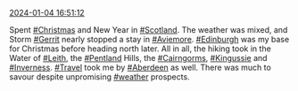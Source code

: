 [2024-01-04 16:51:12](https://mstdn.social/@hill_wanderer/111698711160857911)

Spent <a href="https://mstdn.social/tags/Christmas" class="mention hashtag" rel="tag">#Christmas</a> and New Year in <a href="https://mstdn.social/tags/Scotland" class="mention hashtag" rel="tag">#Scotland</a>. The weather was mixed, and Storm <a href="https://mstdn.social/tags/Gerrit" class="mention hashtag" rel="tag">#Gerrit</a> nearly stopped a stay in <a href="https://mstdn.social/tags/Aviemore" class="mention hashtag" rel="tag">#Aviemore</a>. <a href="https://mstdn.social/tags/Edinburgh" class="mention hashtag" rel="tag">#Edinburgh</a> was my base for Christmas before heading north later. All in all, the hiking took in the Water of <a href="https://mstdn.social/tags/Leith" class="mention hashtag" rel="tag">#Leith</a>, the <a href="https://mstdn.social/tags/Pentland" class="mention hashtag" rel="tag">#Pentland</a> Hills, the <a href="https://mstdn.social/tags/Cairngorms" class="mention hashtag" rel="tag">#Cairngorms</a>, <a href="https://mstdn.social/tags/Kingussie" class="mention hashtag" rel="tag">#Kingussie</a> and <a href="https://mstdn.social/tags/Inverness" class="mention hashtag" rel="tag">#Inverness</a>. <a href="https://mstdn.social/tags/Travel" class="mention hashtag" rel="tag">#Travel</a> took me by <a href="https://mstdn.social/tags/Aberdeen" class="mention hashtag" rel="tag">#Aberdeen</a> as well. There was much to savour despite unpromising <a href="https://mstdn.social/tags/weather" class="mention hashtag" rel="tag">#weather</a> prospects.